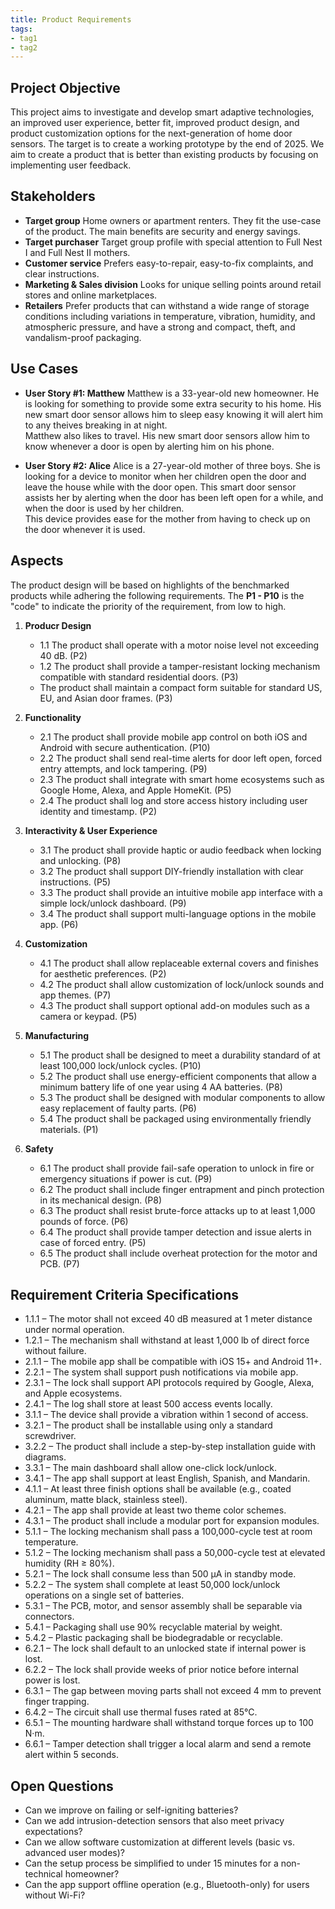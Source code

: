 ```yaml
---
title: Product Requirements
tags:
- tag1
- tag2
---
```


## Project Objective

This project aims to investigate and develop smart adaptive technologies, an improved user experience, better fit, improved product design, and product customization options for the next-generation of home door sensors. The target is to create a working prototype by the end of 2025. We aim to create a product that is better than existing products by focusing on implementing user feedback.

## Stakeholders

- **Target group** Home owners or apartment renters. They fit the use-case of the product. The main benefits are security and energy savings.
- **Target purchaser** Target group profile with special attention to Full Nest I and Full Nest II mothers.
- **Customer service** Prefers easy-to-repair, easy-to-fix complaints, and clear instructions.
- **Marketing & Sales division** Looks for unique selling points around retail stores and online marketplaces.
- **Retailers** Prefer products that can withstand a wide range of storage conditions including variations in temperature, vibration, humidity, and atmospheric pressure, and have a strong and compact, theft, and vandalism-proof packaging.


## Use Cases

* **User Story #1: Matthew**
Matthew is a 33-year-old new homeowner. He is looking for something to provide some extra security to his home. His new smart door sensor allows him to sleep easy knowing it will alert him to any theives breaking in at night.<br>
Matthew also likes to travel. His new smart door sensors allow him to know whenever a door is open by alerting him on his phone. 

* **User Story #2: Alice**
Alice is a 27-year-old mother of three boys. She is looking for a device to monitor when her children open the door and leave the house while with the door open. This smart door sensor assists her by alerting when the door has been left open for a while, and when the door is used by her children.<br>
This device provides ease for the mother from having to check up on the door whenever it is used.

## Aspects

The product design will be based on highlights of the benchmarked products while adhering the following requirements. The **P1 - P10** is the "code" to indicate the priority of the requirement, from low to high.

1. **Producr Design**
      * 1.1 The product shall operate with a motor noise level not exceeding 40 dB. (P2)
      * 1.2 The product shall provide a tamper-resistant locking mechanism compatible with standard residential doors. (P3)
      * The product shall maintain a compact form suitable for standard US, EU, and Asian door frames. (P3)
  
2. **Functionality**
      * 2.1 The product shall provide mobile app control on both iOS and Android with secure authentication. (P10)
      * 2.2 The product shall send real-time alerts for door left open, forced entry attempts, and lock tampering. (P9)
      * 2.3 The product shall integrate with smart home ecosystems such as Google Home, Alexa, and Apple HomeKit. (P5)
      * 2.4 The product shall log and store access history including user identity and timestamp. (P2)

3. **Interactivity & User Experience**
      * 3.1 The product shall provide haptic or audio feedback when locking and unlocking. (P8)
      * 3.2 The product shall support DIY-friendly installation with clear instructions. (P5)
      * 3.3 The product shall provide an intuitive mobile app interface with a simple lock/unlock dashboard. (P9)
      * 3.4 The product shall support multi-language options in the mobile app. (P6)

4. **Customization**
      * 4.1 The product shall allow replaceable external covers and finishes for aesthetic preferences. (P2)
      * 4.2 The product shall allow customization of lock/unlock sounds and app themes. (P7)
      * 4.3 The product shall support optional add-on modules such as a camera or keypad. (P5)

5. **Manufacturing**
      * 5.1 The product shall be designed to meet a durability standard of at least 100,000 lock/unlock cycles. (P10)
      * 5.2 The product shall use energy-efficient components that allow a minimum battery life of one year using 4 AA batteries. (P8)
      * 5.3 The product shall be designed with modular components to allow easy replacement of faulty parts. (P6)
      * 5.4 The product shall be packaged using environmentally friendly materials. (P1)

6. **Safety**
      * 6.1 The product shall provide fail-safe operation to unlock in fire or emergency situations if power is cut. (P9)
      * 6.2 The product shall include finger entrapment and pinch protection in its mechanical design. (P8)
      * 6.3 The product shall resist brute-force attacks up to at least 1,000 pounds of force. (P6)
      * 6.4 The product shall provide tamper detection and issue alerts in case of forced entry. (P5)
      * 6.5 The product shall include overheat protection for the motor and PCB. (P7)


## Requirement Criteria Specifications

* 1.1.1 – The motor shall not exceed 40 dB measured at 1 meter distance under normal operation.
* 1.2.1 – The mechanism shall withstand at least 1,000 lb of direct force without failure.
* 2.1.1 – The mobile app shall be compatible with iOS 15+ and Android 11+.
* 2.2.1 – The system shall support push notifications via mobile app.
* 2.3.1 – The lock shall support API protocols required by Google, Alexa, and Apple ecosystems.
* 2.4.1 – The log shall store at least 500 access events locally.
* 3.1.1 – The device shall provide a vibration within 1 second of access.
* 3.2.1 – The product shall be installable using only a standard screwdriver.
* 3.2.2 – The product shall include a step-by-step installation guide with diagrams.
* 3.3.1 – The main dashboard shall allow one-click lock/unlock.
* 3.4.1 – The app shall support at least English, Spanish, and Mandarin.
* 4.1.1 – At least three finish options shall be available (e.g., coated aluminum, matte black, stainless steel).
* 4.2.1 – The app shall provide at least two theme color schemes.
* 4.3.1 – The product shall include a modular port for expansion modules.
* 5.1.1 – The locking mechanism shall pass a 100,000-cycle test at room temperature.
* 5.1.2 – The locking mechanism shall pass a 50,000-cycle test at elevated humidity (RH ≥ 80%).
* 5.2.1 – The lock shall consume less than 500 µA in standby mode.
* 5.2.2 – The system shall complete at least 50,000 lock/unlock operations on a single set of batteries.
* 5.3.1 – The PCB, motor, and sensor assembly shall be separable via connectors.
* 5.4.1 – Packaging shall use 90% recyclable material by weight.
* 5.4.2 – Plastic packaging shall be biodegradable or recyclable.
* 6.2.1 – The lock shall default to an unlocked state if internal power is lost.
* 6.2.2 – The lock shall provide weeks of prior notice before internal power is lost.
* 6.3.1 – The gap between moving parts shall not exceed 4 mm to prevent finger trapping.
* 6.4.2 – The circuit shall use thermal fuses rated at 85°C.
* 6.5.1 – The mounting hardware shall withstand torque forces up to 100 N·m.
* 6.6.1 – Tamper detection shall trigger a local alarm and send a remote alert within 5 seconds.

## Open Questions

* Can we improve on failing or self-igniting batteries?
* Can we add intrusion-detection sensors that also meet privacy expectations?
* Can we allow software customization at different levels (basic vs. advanced user modes)?
* Can the setup process be simplified to under 15 minutes for a non-technical homeowner?
* Can the app support offline operation (e.g., Bluetooth-only) for users without Wi-Fi?
